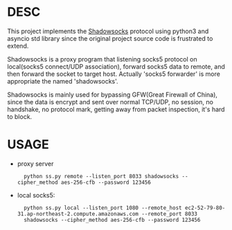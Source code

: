 # DESC
This project implements the [Shadowsocks](https://github.com/shadowsocks/shadowsocks) protocol using python3 and asyncio std library
since the original project source code is frustrated to extend.

Shadowsocks is a proxy program that listening socks5 protocol on local(socks5 connect/UDP association), 
forward socks5 data to remote, and then forward the socket to target host. Actually 'socks5 forwarder' is more appropriate
the named 'shadowsocks'.

Shadowsocks is mainly used for bypassing GFW(Great Firewall of China), since the data is encrypt and sent over 
normal TCP/UDP, no session, no handshake, no protocol mark, getting away from packet inspection, it's hard to block.



# USAGE

* proxy server

        python ss.py remote --listen_port 8033 shadowsocks --cipher_method aes-256-cfb --password 123456
    
* local socks5:

        
        python ss.py local --listen_port 1080 --remote_host ec2-52-79-80-31.ap-northeast-2.compute.amazonaws.com --remote_port 8033 
        shadowsocks --cipher_method aes-256-cfb --password 123456
        
